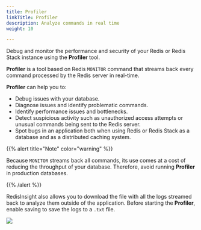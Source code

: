 ```yaml
---
title: Profiler
linkTitle: Profiler
description: Analyze commands in real time
weight: 10

---
```


Debug and monitor the performance and security of your Redis or Redis Stack instance using the **Profiler** tool.

**Profiler** is a tool based on Redis `MONITOR` command that streams back every command processed by the Redis server in real-time.

**Profiler** can help you to:

* Debug issues with your database.
* Diagnose issues and identify problematic commands.
* Identify performance issues and bottlenecks.
* Detect suspicious activity such as unauthorized access attempts or unusual commands being sent to the Redis server.
* Spot bugs in an application both when using Redis or Redis Stack as a database and as a distributed caching system.

{{% alert title="Note" color="warning" %}}
 
Because `MONITOR` streams back all commands, its use comes at a cost of reducing the throughput of your database. Therefore, avoid running **Profiler** in production databases.

{{% /alert %}}

RedisInsight also allows you to download the file with all the logs streamed back to analyze them outside of the application. Before starting the **Profiler**, enable saving to save the logs to a `.txt` file.

<img src="../../images/Profiler.png">